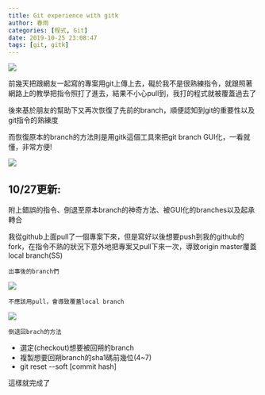 ```yaml
---
title: Git experience with gitk
author: 春雨
categories: [程式, Git]
date: 2019-10-25 23:08:47
tags: [git, gitk]
---
```


![](https://i.imgur.com/nl83IML.png)

前幾天把跟網友一起寫的專案用git上傳上去，礙於我不是很熟練指令，就跟照著網路上的教學把指令照打了進去，結果不小心pull到，我打的程式就被覆蓋過去了

後來基於朋友的幫助下又再次恢復了先前的branch，順便認知到git的重要性以及git指令的熟練度

而恢復原本的branch的方法則是用gitk這個工具來把git branch GUI化，一看就懂，非常方便!

![](https://i.imgur.com/9Ll3S88.png)

## 10/27更新:
附上錯誤的指令、倒退至原本branch的神奇方法、被GUI化的branches以及起承轉合

我從github上面pull了一個專案下來，但是寫好以後想要push到我的github的fork，在指令不熟的狀況下意外地把專案又pull下來一次，導致origin master覆蓋local branch(SS)

`出事後的branch們`

![](https://i.imgur.com/e4w3MDK.png)

`不應該用pull，會導致覆蓋local branch`

![](https://i.imgur.com/JL7lux4.png)

`倒退回brach的方法`
- 選定(checkout)想要被回朔的branch
- 複製想要回朔branch的sha1碼前幾位(4~7)
- git reset --soft [commit hash]

這樣就完成了
